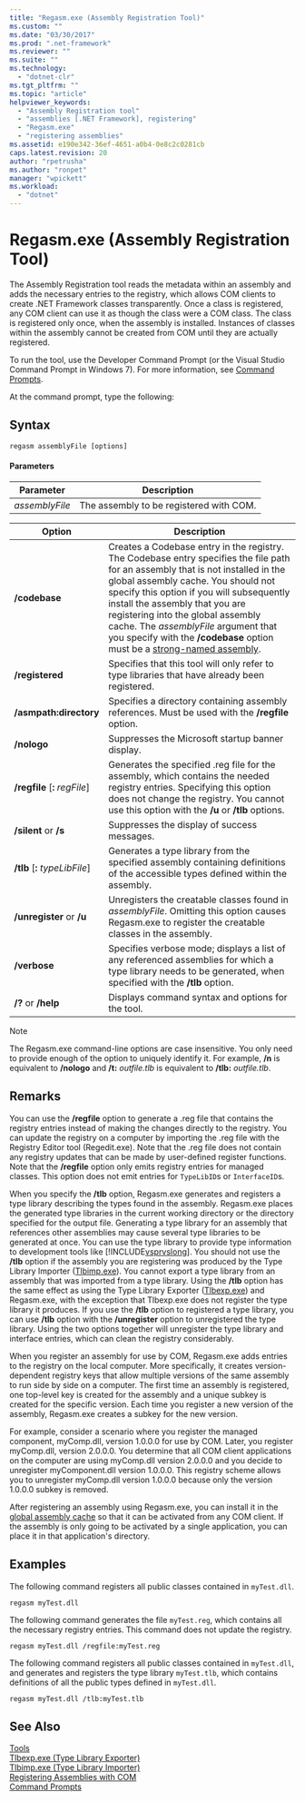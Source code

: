 ```yaml
---
title: "Regasm.exe (Assembly Registration Tool)"
ms.custom: ""
ms.date: "03/30/2017"
ms.prod: ".net-framework"
ms.reviewer: ""
ms.suite: ""
ms.technology: 
  - "dotnet-clr"
ms.tgt_pltfrm: ""
ms.topic: "article"
helpviewer_keywords: 
  - "Assembly Registration tool"
  - "assemblies [.NET Framework], registering"
  - "Regasm.exe"
  - "registering assemblies"
ms.assetid: e190e342-36ef-4651-a0b4-0e8c2c0281cb
caps.latest.revision: 20
author: "rpetrusha"
ms.author: "ronpet"
manager: "wpickett"
ms.workload: 
  - "dotnet"
---
```

# Regasm.exe (Assembly Registration Tool)
The Assembly Registration tool reads the metadata within an assembly and adds the necessary entries to the registry, which allows COM clients to create .NET Framework classes transparently. Once a class is registered, any COM client can use it as though the class were a COM class. The class is registered only once, when the assembly is installed. Instances of classes within the assembly cannot be created from COM until they are actually registered.  
  
 To run the tool, use the Developer Command Prompt (or the Visual Studio Command Prompt in Windows 7). For more information, see [Command Prompts](../../../docs/framework/tools/developer-command-prompt-for-vs.md).  
  
 At the command prompt, type the following:  
  
## Syntax  
  
```  
regasm assemblyFile [options]  
```  
  
#### Parameters  
  
|Parameter|Description|  
|---------------|-----------------|  
|*assemblyFile*|The assembly to be registered with COM.|  
  
|Option|Description|  
|------------|-----------------|  
|**/codebase**|Creates a Codebase entry in the registry. The Codebase entry specifies the file path for an assembly that is not installed in the global assembly cache. You should not specify this option if you will subsequently install the assembly that you are registering into the global assembly cache. The *assemblyFile* argument that you specify with the **/codebase** option must be a [strong-named assembly](../../../docs/framework/app-domains/strong-named-assemblies.md).|  
|**/registered**|Specifies that this tool will only refer to type libraries that have already been registered.|  
|**/asmpath:directory**|Specifies a directory containing assembly references. Must be used with the **/regfile** option.|  
|**/nologo**|Suppresses the Microsoft startup banner display.|  
|**/regfile** [**:** *regFile*]|Generates the specified .reg file for the assembly, which contains the needed registry entries. Specifying this option does not change the registry. You cannot use this option with the **/u** or **/tlb** options.|  
|**/silent** or **/s**|Suppresses the display of success messages.|  
|**/tlb** [**:** *typeLibFile*]|Generates a type library from the specified assembly containing definitions of the accessible types defined within the assembly.|  
|**/unregister** or **/u**|Unregisters the creatable classes found in *assemblyFile*. Omitting this option causes Regasm.exe to register the creatable classes in the assembly.|  
|**/verbose**|Specifies verbose mode; displays a list of any referenced assemblies for which a type library needs to be generated, when specified with the **/tlb** option.|  
|**/?** or **/help**|Displays command syntax and options for the tool.|  
  
> [!NOTE]
>  The Regasm.exe command-line options are case insensitive. You only need to provide enough of the option to uniquely identify it. For example, **/n** is equivalent to **/nologo** and **/t:** *outfile.tlb* is equivalent to **/tlb:** *outfile.tlb*.  
  
## Remarks  
 You can use the **/regfile** option to generate a .reg file that contains the registry entries instead of making the changes directly to the registry. You can update the registry on a computer by importing the .reg file with the Registry Editor tool (Regedit.exe). Note that the .reg file does not contain any registry updates that can be made by user-defined register functions.  Note that the **/regfile** option only emits registry entries for managed classes.  This option does not emit entries for `TypeLibID`s or `InterfaceID`s.  
  
 When you specify the **/tlb** option, Regasm.exe generates and registers a type library describing the types found in the assembly. Regasm.exe places the generated type libraries in the current working directory or the directory specified for the output file. Generating a type library for an assembly that references other assemblies may cause several type libraries to be generated at once. You can use the type library to provide type information to development tools like [!INCLUDE[vsprvslong](../../../includes/vsprvslong-md.md)]. You should not use the **/tlb** option if the assembly you are registering was produced by the Type Library Importer ([Tlbimp.exe](../../../docs/framework/tools/tlbimp-exe-type-library-importer.md)). You cannot export a type library from an assembly that was imported from a type library. Using the **/tlb** option has the same effect as using the Type Library Exporter ([Tlbexp.exe](../../../docs/framework/tools/tlbexp-exe-type-library-exporter.md)) and Regasm.exe, with the exception that Tlbexp.exe does not register the type library it produces.  If you use the **/tlb** option to registered a type library, you can use **/tlb** option with the **/unregister** option to unregistered the type library. Using the two options together will unregister the type library and interface entries, which can clean the registry considerably.  
  
 When you register an assembly for use by COM, Regasm.exe adds entries to the registry on the local computer. More specifically, it creates version-dependent registry keys that allow multiple versions of the same assembly to run side by side on a computer. The first time an assembly is registered, one top-level key is created for the assembly and a unique subkey is created for the specific version. Each time you register a new version of the assembly, Regasm.exe creates a subkey for the new version.  
  
 For example, consider a scenario where you register the managed component, myComp.dll, version 1.0.0.0 for use by COM. Later, you register myComp.dll, version 2.0.0.0. You determine that all COM client applications on the computer are using myComp.dll version 2.0.0.0 and you decide to unregister myComponent.dll version 1.0.0.0. This registry scheme allows you to unregister myComp.dll version 1.0.0.0 because only the version 1.0.0.0 subkey is removed.  
  
 After registering an assembly using Regasm.exe, you can install it in the [global assembly cache](../../../docs/framework/app-domains/gac.md) so that it can be activated from any COM client. If the assembly is only going to be activated by a single application, you can place it in that application's directory.  
  
## Examples  
 The following command registers all public classes contained in `myTest.dll`.  
  
```  
regasm myTest.dll  
```  
  
 The following command generates the file `myTest.reg`, which contains all the necessary registry entries. This command does not update the registry.  
  
```  
regasm myTest.dll /regfile:myTest.reg  
```  
  
 The following command registers all public classes contained in `myTest.dll`, and generates and registers the type library `myTest.tlb`, which contains definitions of all the public types defined in `myTest.dll`.  
  
```  
regasm myTest.dll /tlb:myTest.tlb  
```  
  
## See Also  
 [Tools](../../../docs/framework/tools/index.md)  
 [Tlbexp.exe (Type Library Exporter)](../../../docs/framework/tools/tlbexp-exe-type-library-exporter.md)  
 [Tlbimp.exe (Type Library Importer)](../../../docs/framework/tools/tlbimp-exe-type-library-importer.md)  
 [Registering Assemblies with COM](../../../docs/framework/interop/registering-assemblies-with-com.md)  
 [Command Prompts](../../../docs/framework/tools/developer-command-prompt-for-vs.md)
